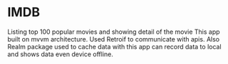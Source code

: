 # IMDB
Listing top 100 popular movies and showing detail of the movie
This app built on mvvm architecture. Used Retroif to communicate with apis. 
Also Realm package used to cache data with this app can record data to local and shows data even device offline. 
